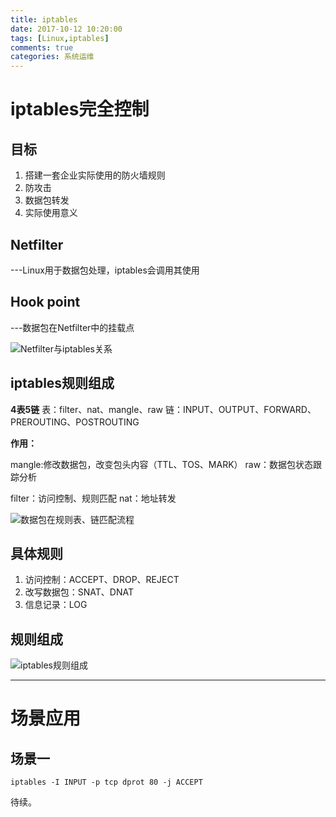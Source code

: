 ```yaml
---
title: iptables
date: 2017-10-12 10:20:00
tags: [Linux,iptables]
comments: true
categories: 系统运维
---
```


# iptables完全控制

## 目标

1. 搭建一套企业实际使用的防火墙规则
2. 防攻击
3. 数据包转发
4. 实际使用意义

<!--more-->

## Netfilter

---Linux用于数据包处理，iptables会调用其使用

## Hook point

---数据包在Netfilter中的挂载点




![Netfilter与iptables关系](http://olvboulzy.bkt.clouddn.com/20171012-iptables-01.png)

## iptables规则组成

**4表5链**
表：filter、nat、mangle、raw
链：INPUT、OUTPUT、FORWARD、PREROUTING、POSTROUTING

**作用：**

mangle:修改数据包，改变包头内容（TTL、TOS、MARK）
raw：数据包状态跟踪分析


filter：访问控制、规则匹配
nat：地址转发

![数据包在规则表、链匹配流程](http://olvboulzy.bkt.clouddn.com/20171012-iptables-02.png)

## 具体规则

1. 访问控制：ACCEPT、DROP、REJECT
2. 改写数据包：SNAT、DNAT
3. 信息记录：LOG

## 规则组成

![iptables规则组成](http://olvboulzy.bkt.clouddn.com/20171012-iptables-03.png)

-------------------------------------------------------------



# 场景应用

## 场景一

```shell
iptables -I INPUT -p tcp dprot 80 -j ACCEPT
```



待续。